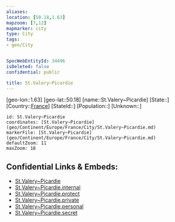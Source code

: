 ```yaml
---
aliases: 
location: [50.18,1.63]
mapzoom: [7,12] 
mapmarker: city 
type: City
tags:
- geo/City


SpocWebEntityId: 34496
isDeleted: false
confidential: public

title: St.Valery~Picardie
---
```

[geo-lon::1.63]
[geo-lat::50.18]
[name::St.Valery~Picardie]
[State::]
[Country::[France](geo/Continent/Europe/France.md)]
[StateId::]
[Population::]
[Unknown::]


```leaflet
id: St.Valery~Picardie
coordinates: [St.Valery~Picardie](geo/Continent/Europe/France/City/St.Valery~Picardie.md)
markerFile: [St.Valery~Picardie](geo/Continent/Europe/France/City/St.Valery~Picardie.md)
defaultZoom: 11 
maxZoom: 18
```


## Confidential Links & Embeds: 
- [St.Valery~Picardie](../../../../../../_public/geo/Continent/Europe/France/City/St.Valery~Picardie.md) 
- [St.Valery~Picardie.internal](../../../../../../_internal/geo/Continent/Europe/France/City/St.Valery~Picardie.internal.md) 
- [St.Valery~Picardie.protect](../../../../../../_protect/geo/Continent/Europe/France/City/St.Valery~Picardie.protect.md) 
- [St.Valery~Picardie.private](../../../../../../_private/geo/Continent/Europe/France/City/St.Valery~Picardie.private.md) 
- [St.Valery~Picardie.personal](../../../../../../_personal/geo/Continent/Europe/France/City/St.Valery~Picardie.personal.md) 
- [St.Valery~Picardie.secret](../../../../../../_secret/geo/Continent/Europe/France/City/St.Valery~Picardie.secret.md) 
